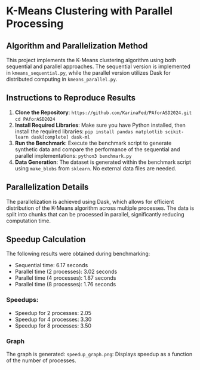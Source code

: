 # K-Means Clustering with Parallel Processing

## Algorithm and Parallelization Method
This project implements the K-Means clustering algorithm using both sequential and parallel approaches. The sequential version is implemented in `kmeans_sequential.py`, while the parallel version utilizes Dask for distributed computing in `kmeans_parallel.py`.

## Instructions to Reproduce Results
1. **Clone the Repository**:
`https://github.com/KarinaFed/PAforASD2024.git`
`cd PAforASD2024`
3. **Install Required Libraries**:
Make sure you have Python installed, then install the required libraries:
`pip install pandas matplotlib scikit-learn dask[complete] dask-ml`
4. **Run the Benchmark**:
Execute the benchmark script to generate synthetic data and compare the performance of the sequential and parallel implementations:
`python3 benchmark.py`
5. **Data Generation**:
The dataset is generated within the benchmark script using `make_blobs` from `sklearn`. No external data files are needed.

## Parallelization Details
The parallelization is achieved using Dask, which allows for efficient distribution of the K-Means algorithm across multiple processes. The data is split into chunks that can be processed in parallel, significantly reducing computation time.

## Speedup Calculation
The following results were obtained during benchmarking:

- Sequential time: 6.17 seconds
- Parallel time (2 processes): 3.02 seconds
- Parallel time (4 processes): 1.87 seconds
- Parallel time (8 processes): 1.76 seconds

### Speedups:
- Speedup for 2 processes: 2.05
- Speedup for 4 processes: 3.30
- Speedup for 8 processes: 3.50
  
### Graph
The graph is generated: `speedup_graph.png`: Displays speedup as a function of the number of processes.
